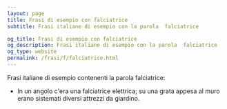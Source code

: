 ```yaml
---
layout: page
title: Frasi di esempio con falciatrice 
subtitle: Frasi italiane di esempio con la parola  falciatrice

og_title: Frasi di esempio con falciatrice 
og_description: Frasi italiane di esempio con la parola  falciatrice
og_type: website
permalink: /frasi/f/falciatrice.html
---
```


Frasi italiane di esempio contenenti la parola falciatrice:


- In un angolo c'era una falciatrice elettrica; su una grata appesa al muro erano sistemati diversi attrezzi da giardino.
